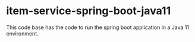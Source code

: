 # item-service-spring-boot-java11
This code base has the code to run the spring boot application in a Java 11 environment.
